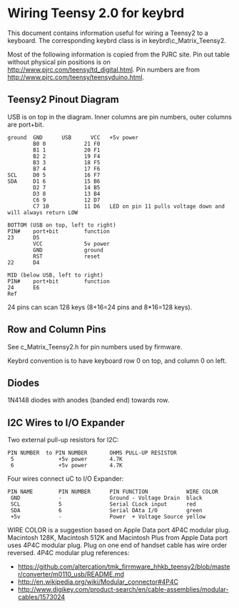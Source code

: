 Wiring Teensy 2.0 for keybrd
============================
This document contains information useful for wiring a Teensy2 to a keyboard.
The corresponding keybrd class is in keybrd\c_Matrix_Teensy2.

Most of the following information is copied from the PJRC site.
Pin out table without physical pin positions is on http://www.pjrc.com/teensy/td_digital.html.
Pin numbers are from http://www.pjrc.com/teensy/teensyduino.html.

## Teensy2 Pinout Diagram
USB is on top in the diagram.
Inner columns are pin numbers, outer columns are port+bit.
```
ground  GND      USB      VCC   +5v power
        B0 0            21 F0
        B1 1            20 F1
        B2 2            19 F4
        B3 3            18 F5
        B7 4            17 F6
SCL     D0 5            16 F7
SDA     D1 6            15 B6
        D2 7            14 B5
        D3 8            13 B4
        C6 9            12 D7
        C7 10           11 D6   LED on pin 11 pulls voltage down and will always return LOW

BOTTOM (USB on top, left to right)
PIN#    port+bit        function
23      D5
        VCC             5v power
        GND             ground
        RST             reset
22      D4

MID (below USB, left to right)
PIN#    port+bit        function
24      E6
Ref
```
24 pins can scan 128 keys (8+16=24 pins and 8*16=128 keys).

## Row and Column Pins
See c_Matrix_Teensy2.h for pin numbers used by firmware.

Keybrd convention is to have keyboard row 0 on top, and column 0 on left.

## Diodes
1N4148 diodes with anodes (banded end) towards row.

## I2C Wires to I/O Expander
Two external pull-up resistors for I2C:
```
PIN NUMBER  to PIN NUMBER       OHMS PULL-UP RESISTOR
 5              +5v power       4.7K
 6              +5v power       4.7K
```

Four wires connect uC to I/O Expander:
```
PIN NAME        PIN NUMBER      PIN FUNCTION            WIRE COLOR
 GND            -               Ground - Voltage Drain  black
 SCL            5               Serial CLock input      red
 SDA            6               Serial DAta I/O         green
 +5v            -               Power  + Voltage Source yellow
```
WIRE COLOR is a suggestion based on Apple Data port 4P4C modular plug.
Macintosh 128K, Macintosh 512K and Macintosh Plus from Apple Data port uses 4P4C modular plug.
Plug on one end of handset cable has wire order reversed.
4P4C modular plug references:
* https://github.com/altercation/tmk_firrmware_hhkb_teensy2/blob/master/converter/m0110_usb/README.md
* http://en.wikipedia.org/wiki/Modular_connector#4P4C
* http://www.digikey.com/product-search/en/cable-assemblies/modular-cables/1573024


